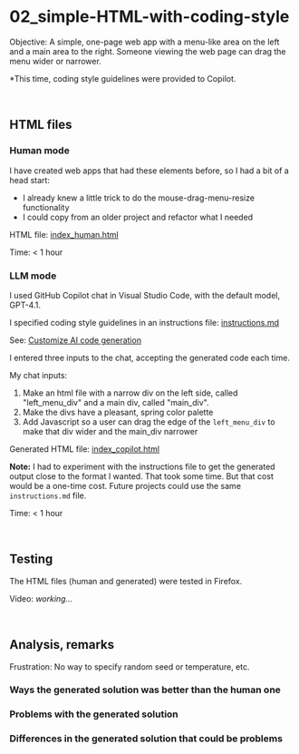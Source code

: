 # 02_simple-HTML-with-coding-style

Objective: A simple, one-page web app with a menu-like area on the left and a main area to the right. Someone viewing the web page can drag the menu wider or narrower.

\*This time, coding style guidelines were provided to Copilot.

<p>&nbsp;</p>


## HTML files

### Human mode
I have created web apps that had these elements before, so I had a bit of a head start:
- I already knew a little trick to do the mouse-drag-menu-resize functionality
- I could copy from an older project and refactor what I needed

HTML file: [index_human.html](index_human.html)

Time: < 1 hour

### LLM mode
I used GitHub Copilot chat in Visual Studio Code, with the default model, GPT-4.1.

I specified coding style guidelines in an instructions file: [instructions.md](instructions.md.txt)

See: [Customize AI code generation](https://code.visualstudio.com/docs/copilot/reference/copilot-vscode-features#_customize-ai-code-generation)

I entered three inputs to the chat, accepting the generated code each time.

My chat inputs:
1. Make an html file with a narrow div on the left side, called "left_menu_div" and a main div, called "main_div".
2. Make the divs have a pleasant, spring color palette
3. Add Javascript so a user can drag the edge of the `left_menu_div` to make that div wider and the main_div narrower

Generated HTML file: [index_copilot.html](index_copilot.html)

**Note:** I had to experiment with the instructions file to get the generated output close to the format I wanted.  That took some time.  But that cost would be a one-time cost.  Future projects could use the same `instructions.md` file.

Time: < 1 hour

<p>&nbsp;</p>


## Testing
The HTML files (human and generated) were tested in Firefox.

Video: *working...*

<p>&nbsp;</p>


## Analysis, remarks

Frustration: No way to specify random seed or temperature, etc.

### Ways the generated solution was better than the human one

### Problems with the generated solution

### Differences in the generated solution that could be problems


